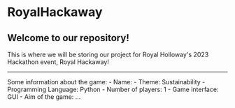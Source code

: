 # RoyalHackaway

Welcome to our repository!
--------------------------
This is where we will be storing our project for Royal Holloway's 2023 Hackathon event, Royal Hackaway!
__________________________
Some information about the game:
    - Name:
    - Theme: Sustainability
    - Programming Language: Python
    - Number of players: 1
    - Game interface: GUI
    - Aim of the game: ...